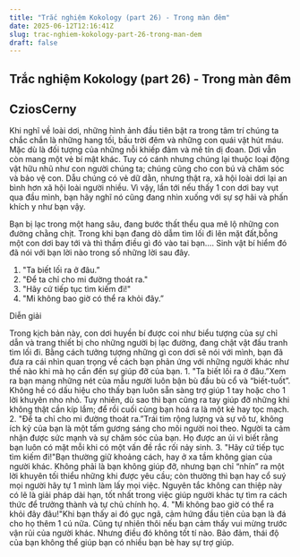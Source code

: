 ```yaml
---
title: "Trắc nghiệm Kokology (part 26) - Trong màn đêm"
date: 2025-06-12T12:16:41Z
slug: trac-nghiem-kokology-part-26-trong-man-dem
draft: false
---
```


## Trắc nghiệm Kokology (part 26) - Trong màn đêm

## CziosCerny

Khi nghĩ về loài dơi, những hình ảnh đầu tiên bật ra trong tâm trí chúng ta chắc chắn là những hang tối, bầu trời đêm và những con quái vật hút máu. Mặc dù là đối tượng của những nỗi khiếp đảm và mê tín dị đoan. Dơi vẫn còn mang một vẻ bí mật khác. Tuy có cánh nhưng chúng lại thuộc loại động vật hữu nhũ như con người chúng ta; chúng cũng cho con bú và chăm sóc và bảo vệ con. Dẫu chúng có vẻ dữ dằn, nhưng thật ra, xã hội loài dơi lại an bình hơn xã hội loài người nhiều. Vì vậy, lần tới nếu thấy 1 con dơi bay vụt qua đầu mình, bạn hãy nghĩ nó cũng đang nhìn xuống với sự sợ hãi và phấn khích y như bạn vậy.
 
Bạn bị lạc trong một hang sâu, đang bước thất thểu qua mê lộ những con đường chằng chịt. Trong khi bạn đang dò dẫm tìm lối đi lên mặt đất,bỗng một con dơi bay tới và thì thầm điều gì đó vào tai bạn…. Sinh vật bí hiểm đó đã nói với bạn lời nào trong số những lời sau đây.
 
1. "Ta biết lối ra ở đâu.”
2. "Để ta chỉ cho mi đường thoát ra."
3. "Hãy cứ tiếp tục tìm kiếm đi!"
4. "Mi không bao giờ có thể ra khỏi đây.”
 
Diễn giải
 
Trong kịch bản này, con dơi huyền bí được coi như biểu tượng của sự chỉ dẫn và trang thiết bị cho những người bị lạc đường, đang chật vật đấu tranh tìm lối đi. Bằng cách tưởng tượng những gì con dơi sẽ nói với mình, bạn đã đưa ra cái nhìn quan trọng về cách bạn phản ứng với những người khác như thế nào khi mà họ cần đến sự giúp đỡ của bạn.​ ​1. "Ta biết lối ra ở đâu.”​Xem ra bạn mang những nét của mẫu người luôn bận bù đầu bù cổ và “biết-tuốt”. Không hề có dấu hiệu cho thấy bạn luôn sẵn sàng trợ giúp 1 tay hoặc cho 1 lời khuyên nho nhỏ. Tuy nhiên, dù sao thì bạn cũng ra tay giúp đỡ những khi không thật cần kíp lắm; để rồi cuối cùng bạn hoá ra là một kẻ hay tọc mạch.​ ​2. "Để ta chỉ cho mi đường thoát ra.”​Trái tim rộng lượng và sự vô tư, không ích kỷ của bạn là một tấm gương sáng cho môi người noi theo. Người ta cảm nhận được sức mạnh và sự chăm sóc của bạn. Họ được an ủi vì biết rằng bạn luôn có mặt mỗi khi có một vấn đề rắc rối nảy sinh.​ ​3. "Hãy cứ tiếp tục tìm kiếm đi!"​Bạn thường giữ khoảng cách, hay ở xa tầm không gian của người khác. Không phải là bạn không giúp đỡ, nhưng bạn chỉ “nhín” ra một lời khuyên tối thiểu những khi được yêu cầu; còn thường thì bạn hay cổ suý mọi người hãy tự 1 mình làm lấy mọi việc. Nguyên tắc không can thiệp này có lẽ là giải pháp dài hạn, tốt nhất trong việc giúp người khác tự tìm ra cách thức để trưởng thành và tự chủ chính họ.​ ​4. "Mi không bao giờ có thể ra khỏi đây đâu!"​Khi bạn thấy ai đó gục ngã, cảm hứng đầu tiên của bạn là đá cho họ thêm 1 cú nữa. Cũng tự nhiên thôi nếu bạn cảm thấy vui mừng trước vận rủi của người khác. Nhưng điều đó không tốt tí nào. Bảo đảm, thái độ của bạn không thể giúp bạn có nhiều bạn bè hay sự trợ giúp.​